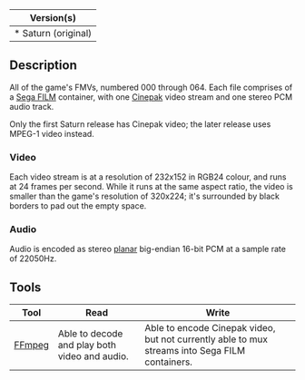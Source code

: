 | Version(s) |
| ---------- |
| * Saturn (original) |

## Description

All of the game's FMVs, numbered 000 through 064.
Each file comprises of a [Sega FILM](https://wiki.multimedia.cx/index.php?title=Sega_FILM) container, with one [Cinepak](https://wiki.multimedia.cx/index.php/Cinepak) video stream and one stereo PCM audio track.

Only the first Saturn release has Cinepak video; the later release uses MPEG-1 video instead.

### Video

Each video stream is at a resolution of 232x152 in RGB24 colour, and runs at 24 frames per second.
While it runs at the same aspect ratio, the video is smaller than the game's resolution of 320x224; it's surrounded by black borders to pad out the empty space.

### Audio

Audio is encoded as stereo [planar](https://www.ffmpeg.org/doxygen/2.5/group__lavu__sampfmts.html#gaf9a51ca15301871723577c730b5865c5) big-endian 16-bit PCM at a sample rate of 22050Hz.

## Tools

| Tool | Read | Write |
| ---- | ---- | ----- |
| [FFmpeg](https://www.ffmpeg.org) | Able to decode and play both video and audio. | Able to encode Cinepak video, but not currently able to mux streams into Sega FILM containers. |
